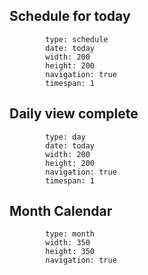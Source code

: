 
## Schedule for today

```gEvent
        type: schedule
        date: today
        width: 200
        height: 200 
        navigation: true
        timespan: 1
```

## Daily view complete

```gEvent
        type: day
        date: today
        width: 200
        height: 200
        navigation: true
        timespan: 1
```

## Month Calendar

```gEvent
        type: month
        width: 350
        height: 350 
        navigation: true
```


